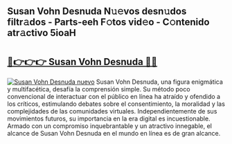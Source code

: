 ## Susan Vohn Desnuda N𝚞𝚎vos desn𝚞dos filtr𝚊dos - Parts-eeh F𝚘tos vid𝚎o - C𝚘ntenido atr𝚊ctivo 5ioaH

# <h2><a href="http://mb35dj6.tromn.icu/?c=Susan+Vohn+Desnuda">🔗👉👉👉 Susan Vohn Desnuda 🔗🔗</a></h2>

[![Susan Vohn Desnuda nuevo](https://i.imgur.com/pEAQMta.gif)](http://mb35dj6.tromn.icu/?c=Susan+Vohn+Desnuda)
Susan Vohn Desnuda, una figura enigmática y multifacética, desafía la comprensión simple. Su método poco convencional de interactuar con el público en línea ha atraído y ofendido a los críticos, estimulando debates sobre el consentimiento, la moralidad y las complejidades de las comunidades virtuales. Independientemente de sus movimientos futuros, su importancia en la era digital es incuestionable. Armado con un compromiso inquebrantable y un atractivo innegable, el alcance de Susan Vohn Desnuda en el mundo en línea es de gran alcance.
